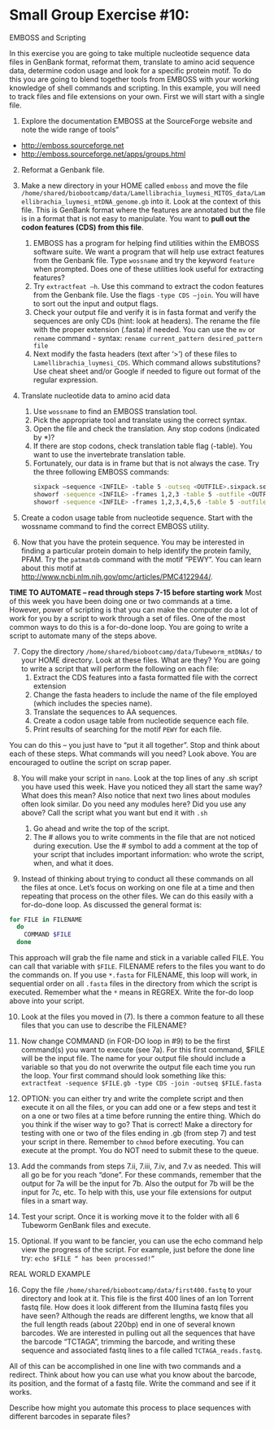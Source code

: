 # Small Group Exercise #10:
EMBOSS and Scripting

In this exercise you are going to take multiple nucleotide sequence data files in GenBank format, reformat them, translate to amino acid sequence data, determine codon usage and look for a specific protein motif.  To do this you are going to blend together tools from EMBOSS with your working knowledge of shell commands and scripting. In this example, you will need to track files and file extensions on your own. First we will start with a single file.

1. Explore the documentation EMBOSS at the SourceForge website and note the wide range of tools”
* http://emboss.sourceforge.net
* http://emboss.sourceforge.net/apps/groups.html

2. Reformat a Genbank file.

3.  Make a new directory in your HOME called `emboss` and move the file `/home/shared/biobootcamp/data/Lamellibrachia_luymesi_MITOS_data/Lamellibrachia_luymesi_mtDNA_genome.gb` into it. Look at the context of this file. This is GenBank format where the features are annotated but the file is in a format that is not easy to manipulate. You want to **pull out the codon features (CDS) from this file**.
    1.  EMBOSS has a program for helping find utilities within the EMBOSS software suite. We want a program that will help use extract features from the Genbank file. Type `wossname` and try the keyword `feature` when prompted. Does one of these utilities look useful for extracting features?
    2. Try `extractfeat –h`. Use this command to extract the codon features from the Genbank file. Use the flags `-type CDS –join`. You will have to sort out the input and output flags.
    3. Check your output file and verify it is in fasta format and verify the sequences are only CDs (hint: look at headers). The rename the file with the proper extension (.fasta) if needed. You can use the `mv` or `rename` command - syntax: `rename current_pattern desired_pattern file`
    4. Next modify the fasta headers (text after ‘>’) of these files to `Lamellibrachia_luymesi_CDS`. Which command allows substitutions? Use cheat sheet and/or Google if needed to figure out format of the regular expression.

4. Translate nucleotide data to amino acid data
    1. Use `wossname` to find an EMBOSS translation tool.
    2. Pick the appropriate tool and translate using the correct syntax.
    3. Open the file and check the translation. Any stop codons (indicated by \*)?
    4.  If there are stop codons, check translation table flag (-table). You want to use the invertebrate translation table.
    5. Fortunately, our data is in frame but that is not always the case. Try the three following EMBOSS commands:
        ```bash
        sixpack –sequence <INFILE> -table 5 -outseq <OUTFILE>.sixpack.seqs -outfile <OUTFILE>.sixpack.out
        showorf -sequence <INFILE> -frames 1,2,3 -table 5 -outfile <OUTFILE>.showorf
        showorf -sequence <INFILE> -frames 1,2,3,4,5,6 -table 5 -outfile <OUTFILE>.showorf
        ```

5.  Create a codon usage table from nucleotide sequence. Start with the wossname command to find the correct EMBOSS utility.


6. Now that you have the protein sequence. You may be interested in finding a particular protein domain to help identify the protein family, PFAM. Try the `patmatdb` command with the motif “PEWY”. You can learn about this motif at http://www.ncbi.nlm.nih.gov/pmc/articles/PMC4122944/.

****TIME TO AUTOMATE – read through steps 7-15 before starting work****
 Most of this week you have been doing one or two commands at a time. However, power of scripting is that you can make the computer do a lot of work for you by a script to work through a set of files. One of the most common ways to do this is a for-do-done loop.  You are going to write a script to automate many of the steps above.


7. Copy the directory `/home/shared/biobootcamp/data/Tubeworm_mtDNAs/` to your HOME directory. Look at these files. What are they?  You are going to write a script that will perform the following on each file:
    1.  Extract the CDS features into a fasta formatted file with the correct extension
    2. Change the fasta headers to include the name of the file employed (which includes the species name).
    3. Translate the sequences to AA sequences.
    4. Create a codon usage table from nucleotide sequence each file.
    5. Print results of searching for the motif `PEWY` for each file.


You can do this – you just have to “put it all together”. Stop and think about each of these steps. What commands will you need?  Look above. You are encouraged to outline the script on scrap paper.

8. You will make your script in `nano`. Look at the top lines of any .sh script you have used this week. Have you noticed they all start the same way? What does this mean? Also notice that next two lines about modules often look similar. Do you need any modules here? Did you use any above? Call the script what you want but end it with `.sh`
    1. Go ahead and write the top of the script.
    2. The # allows you to write comments in the file that are not noticed during execution. Use the # symbol to add a comment at the top of your script that includes important information: who wrote the script, when, and what it does.

9. Instead of thinking about trying to conduct all these commands on all the files at once. Let’s focus on working on one file at a time and then repeating that process on the other files. We can do this easily with a for-do-done loop. As discussed the general format is:

```bash
for FILE in FILENAME
  do
    COMMAND $FILE
  done
```

This approach will grab the file name and stick in a variable called FILE. You can call that variable with `$FILE`.  FILENAME refers to the files you want to do the commands on. If you use `*.fasta` for FILENAME, this loop will work, in sequential order on all `.fasta` files in the directory from which the script is executed. Remember what the `*` means in REGREX.  Write the for-do loop  above into your script.

10. Look at the files you moved in (7). Is there a common feature to all these files that you can use to describe the FILENAME?

11. Now change COMMAND (in FOR-DO loop in #9) to be the first command(s) you want to execute (see 7a). For this first command, $FILE will be the input file. The name for your output file should include a variable so that you do not overwrite the output file each time you run the loop.  Your first command should look something like this:
    `extractfeat -sequence $FILE.gb -type CDS -join -outseq $FILE.fasta`

12.  OPTION: you can either try and write the complete script and then execute it on all the files, or you can add one or a few steps and test it on a one or two files at a time before running the entire thing. Which do you think if the wiser way to go? That is correct! Make a directory for testing with one or two of the files ending in .gb (from step 7) and test your script in there. Remember to `chmod` before executing. You can execute at the prompt. You do NOT need to submit these to the queue.

13. Add the commands from steps 7.ii, 7.iii, 7.iv, and 7.v as needed. This will all go be for you reach “done”. For these commands, remember that the output for 7a will be the input for 7b. Also the output for 7b will be the input for 7c, etc. To help with this, use your file extensions for output files in a smart way.

14. Test your script. Once it is working move it to the folder with all 6 Tubeworm GenBank files and execute.


15. Optional. If you want to be fancier, you can use the echo command help view the progress of the script. For example, just before the done line try:
      `echo $FILE “ has been processed!”`


REAL WORLD EXAMPLE

16. Copy the file `/home/shared/biobootcamp/data/first400.fastq` to your directory and look at it. This file is the first 400 lines of an Ion Torrent fastq file. How does it look different from the Illumina fastq files you have seen? Although the reads are different lengths, we know that all the full length reads (about 220bp) end in one of several known barcodes. We are interested in pulling out all the sequences that have the barcode “TCTAGA”, trimming the barcode, and writing these sequence and associated fastq lines to a file called `TCTAGA_reads.fastq`.

All of this can be accomplished in one line with two commands and a redirect. Think about how you can use what you know about the barcode, its position, and the format of a fastq file. Write the command and see if it works.

Describe how might you automate this process to place sequences with different barcodes in separate files?
